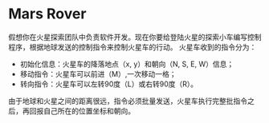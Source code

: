 Mars Rover  
===========
假想你在火星探索团队中负责软件开发。现在你要给登陆火星的探索小车编写控制程序，根据地球发送的控制指令来控制火星车的行动。
火星车收到的指令分为：
* 初始化信息：火星车的降落地点（x, y）和朝向（N, S, E, W）信息；
* 移动指令：火星车可以前进（M）,一次移动一格；
* 转向指令：火星车可以左转90度（L）或右转90度（R）。

由于地球和火星之间的距离很远，指令必须批量发送，火星车执行完整批指令之后，再回报自己所在的位置坐标和朝向。
